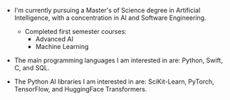 - I'm currently pursuing a Master's of Science degree in Artificial Intelligence, with a concentration in AI and Software Engineering.
  - Completed first semester courses:
    - Advanced AI
    - Machine Learning

- The main programming languages I am interested in are: Python, Swift, C, and SQL.

- The Python AI libraries I am interested in are: SciKit-Learn, PyTorch, TensorFlow, and HuggingFace Transformers.

<!--
**RyanS974/RyanS974** is a ✨ _special_ ✨ repository because its `README.md` (this file) appears on your GitHub profile.

Here are some ideas to get you started:

- 🔭 I’m currently working on ...
- 🌱 I’m currently learning ...
- 👯 I’m looking to collaborate on ...
- 🤔 I’m looking for help with ...
- 💬 Ask me about ...
- 📫 How to reach me: ...
- 😄 Pronouns: ...
- ⚡ Fun fact: ...
-->
